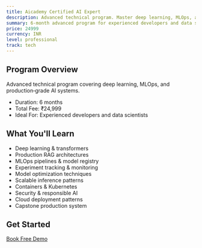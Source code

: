 ```yaml
---
title: Aicademy Certified AI Expert
description: Advanced technical program. Master deep learning, MLOps, and production-ready AI systems.
summary: 6-month advanced program for experienced developers and data scientists.
price: 24999
currency: INR
level: professional
track: tech
---
```


## Program Overview

Advanced technical program covering deep learning, MLOps, and production‑grade AI systems.

- Duration: 6 months
- Total Fee: ₹24,999
- Ideal For: Experienced developers and data scientists

## What You'll Learn

- Deep learning & transformers
- Production RAG architectures
- MLOps pipelines & model registry
- Experiment tracking & monitoring
- Model optimization techniques
- Scalable inference patterns
- Containers & Kubernetes
- Security & responsible AI
- Cloud deployment patterns
- Capstone production system

## Get Started

[Book Free Demo](/#contact)
